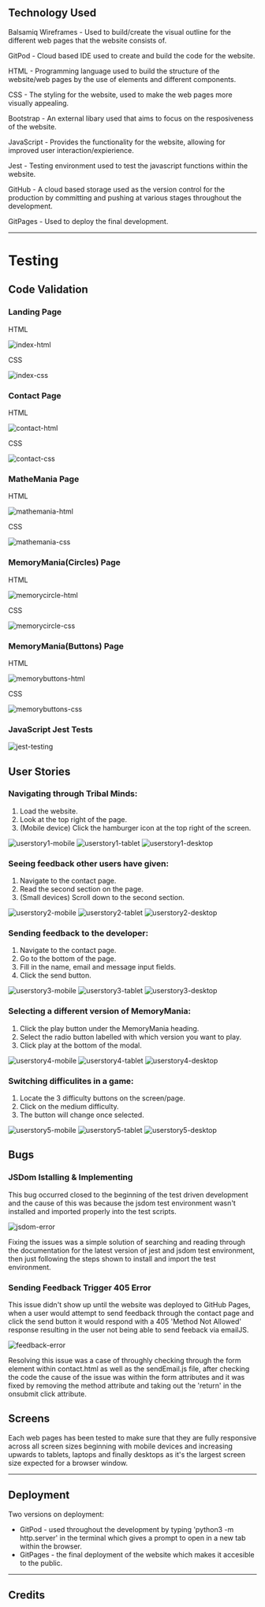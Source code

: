 ## Technology Used
Balsamiq Wireframes - Used to build/create the visual outline for the different web pages that the website consists of.

GitPod - Cloud based IDE used to create and build the code for the website.

HTML - Programming language used to build the structure of the website/web pages by the use of elements and different components.

CSS - The styling for the website, used to make the web pages more visually appealing.

Bootstrap - An external libary used that aims to focus on the resposiveness of the website.

JavaScript - Provides the functionality for the website, allowing for improved user interaction/expierience.

Jest - Testing environment used to test the javascript functions within the website.

GitHub - A cloud based storage used as the version control for the production by committing and pushing at various stages throughout the development.

GitPages - Used to deploy the final development.

----
# Testing

## Code Validation
### Landing Page
HTML

![index-html](screenshots/code-validations/landing-page-html-validation.PNG)

CSS

![index-css](screenshots/code-validations/landing-page-css-validation.PNG)

### Contact Page
HTML

![contact-html](screenshots/code-validations/contact-page-html-validation.PNG)

CSS

![contact-css](screenshots/code-validations/contact-page-css-validation.PNG)

### MatheMania Page
HTML

![mathemania-html](screenshots/code-validations/mathemania-html-validation.PNG)

CSS

![mathemania-css](screenshots/code-validations/mathemania-css-validation.PNG)

### MemoryMania(Circles) Page
HTML

![memorycircle-html](screenshots/code-validations/memorycircle-html-validation.PNG)

CSS

![memorycircle-css](screenshots/code-validations/memorycircle-css-validation.PNG)

### MemoryMania(Buttons) Page
HTML

![memorybuttons-html](screenshots/code-validations/memorybuttons-html-validation.PNG)

CSS

![memorybuttons-css](screenshots/code-validations/memorybuttons-css-validation.PNG)

### JavaScript Jest Tests

![jest-testing](screenshots/jest-screenshot.PNG)

## User Stories

### Navigating through Tribal Minds:
1. Load the website.
2. Look at the top right of the page.
3. (Mobile device) Click the hamburger icon at the top right of the screen.

![userstory1-mobile](screenshots/user-stories/us1-mobile.PNG)
![userstory1-tablet](screenshots/user-stories/us1-tablet.PNG)
![userstory1-desktop](screenshots/user-stories/us1-desktop.PNG)

### Seeing feedback other users have given:
1. Navigate to the contact page.
2. Read the second section on the page.
3. (Small devices) Scroll down to the second section.

![userstory2-mobile](screenshots/user-stories/us2-mobile.PNG)
![userstory2-tablet](screenshots/user-stories/us2-tablet.PNG)
![userstory2-desktop](screenshots/user-stories/us2-desktop.PNG)

### Sending feedback to the developer:
1. Navigate to the contact page.
2. Go to the bottom of the page.
3. Fill in the name, email and message input fields.
4. Click the send button.

![userstory3-mobile](screenshots/user-stories/us3-mobile.PNG)
![userstory3-tablet](screenshots/user-stories/us3-tablet.PNG)
![userstory3-desktop](screenshots/user-stories/us3-desktop.PNG)

### Selecting a different version of MemoryMania:
1. Click the play button under the MemoryMania heading.
2. Select the radio button labelled with which version you want to play.
3. Click play at the bottom of the modal.

![userstory4-mobile](screenshots/user-stories/us4-mobile.PNG)
![userstory4-tablet](screenshots/user-stories/us4-tablet.PNG)
![userstory4-desktop](screenshots/user-stories/us4-desktop.PNG)

### Switching difficulites in a game:
1. Locate the 3 difficulty buttons on the screen/page.
2. Click on the medium difficulty.
3. The button will change once selected.

![userstory5-mobile](screenshots/user-stories/us5-mobile.PNG)
![userstory5-tablet](screenshots/user-stories/us5-tablet.PNG)
![userstory5-desktop](screenshots/user-stories/us5-desktop.PNG)

## Bugs

### JSDom Istalling & Implementing
This bug occurred closed to the beginning of the test driven development and the cause of this was because the jsdom test environment wasn't installed and imported properly into the test scripts.

![jsdom-error](screenshots/bugs/jsdom-error.PNG)

Fixing the issues was a simple solution of searching and reading through the documentation for the latest version of jest and jsdom test environment, then just following the steps shown to install and import the test environment.

### Sending Feedback Trigger 405 Error
This issue didn't show up until the website was deployed to GitHub Pages, when a user would attempt to send feedback through the contact page and click the send button it would respond with a 405 'Method Not Allowed' response resulting in the user not being able to send feeback via emailJS.

![feedback-error](screenshots/bugs/feedback-bug.PNG)

Resolving this issue was a case of throughly checking through the form element within contact.html as well as the sendEmail.js file, after checking the code the cause of the issue was within the form attributes and it was fixed by removing the method attribute and taking out the 'return' in the onsubmit click attribute.

## Screens
Each web pages has been tested to make sure that they are fully responsive across all screen sizes beginning with mobile devices and increasing upwards to tablets, laptops and finally desktops as it's the largest screen size expected for a browser window.

----
## Deployment
Two versions on deployment:
* GitPod - used throughout the development by typing 'python3 -m http.server' in the terminal which gives a prompt to open in a new tab within the browser.
* GitPages - the final deployment of the website which makes it accesible to the public.

----
## Credits